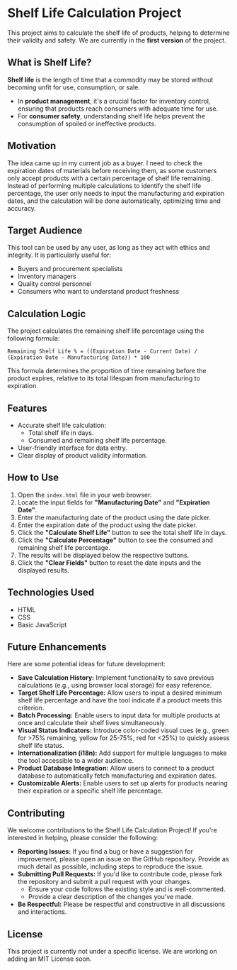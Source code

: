 # Shelf Life Calculation Project

This project aims to calculate the shelf life of products, helping to determine their validity and safety. We are currently in the **first version** of the project.

## What is Shelf Life?

**Shelf life** is the length of time that a commodity may be stored without becoming unfit for use, consumption, or sale. 
- In **product management**, it's a crucial factor for inventory control, ensuring that products reach consumers with adequate time for use. 
- For **consumer safety**, understanding shelf life helps prevent the consumption of spoiled or ineffective products.

## Motivation

The idea came up in my current job as a buyer. I need to check the expiration dates of materials before receiving them, as some customers only accept products with a certain percentage of shelf life remaining.
Instead of performing multiple calculations to identify the shelf life percentage, the user only needs to input the manufacturing and expiration dates, and the calculation will be done automatically, optimizing time and accuracy.

## Target Audience

This tool can be used by any user, as long as they act with ethics and integrity. It is particularly useful for:
- Buyers and procurement specialists
- Inventory managers
- Quality control personnel
- Consumers who want to understand product freshness

## Calculation Logic

The project calculates the remaining shelf life percentage using the following formula:

`Remaining Shelf Life % = ((Expiration Date - Current Date) / (Expiration Date - Manufacturing Date)) * 100`

This formula determines the proportion of time remaining before the product expires, relative to its total lifespan from manufacturing to expiration.

## Features

- Accurate shelf life calculation:
    - Total shelf life in days.
    - Consumed and remaining shelf life percentage.
- User-friendly interface for data entry.
- Clear display of product validity information.

## How to Use

1.  Open the `index.html` file in your web browser.
2.  Locate the input fields for **"Manufacturing Date"** and **"Expiration Date"**.
3.  Enter the manufacturing date of the product using the date picker.
4.  Enter the expiration date of the product using the date picker.
5.  Click the **"Calculate Shelf Life"** button to see the total shelf life in days.
6.  Click the **"Calculate Percentage"** button to see the consumed and remaining shelf life percentage.
7.  The results will be displayed below the respective buttons.
8.  Click the **"Clear Fields"** button to reset the date inputs and the displayed results.

## Technologies Used

- HTML
- CSS
- Basic JavaScript

## Future Enhancements

Here are some potential ideas for future development:

-   **Save Calculation History:** Implement functionality to save previous calculations (e.g., using browser local storage) for easy reference.
-   **Target Shelf Life Percentage:** Allow users to input a desired minimum shelf life percentage and have the tool indicate if a product meets this criterion.
-   **Batch Processing:** Enable users to input data for multiple products at once and calculate their shelf lives simultaneously.
-   **Visual Status Indicators:** Introduce color-coded visual cues (e.g., green for >75% remaining, yellow for 25-75%, red for <25%) to quickly assess shelf life status.
-   **Internationalization (i18n):** Add support for multiple languages to make the tool accessible to a wider audience.
-   **Product Database Integration:** Allow users to connect to a product database to automatically fetch manufacturing and expiration dates.
-   **Customizable Alerts:** Enable users to set up alerts for products nearing their expiration or a specific shelf life percentage.

## Contributing

We welcome contributions to the Shelf Life Calculation Project! If you're interested in helping, please consider the following:

-   **Reporting Issues:** If you find a bug or have a suggestion for improvement, please open an issue on the GitHub repository. Provide as much detail as possible, including steps to reproduce the issue.
-   **Submitting Pull Requests:** If you'd like to contribute code, please fork the repository and submit a pull request with your changes.
    -   Ensure your code follows the existing style and is well-commented.
    -   Provide a clear description of the changes you've made.
-   **Be Respectful:** Please be respectful and constructive in all discussions and interactions.

## License

This project is currently not under a specific license. We are working on adding an MIT License soon.
